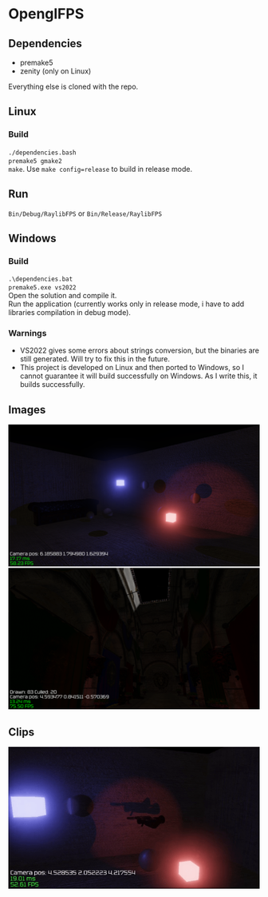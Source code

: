 # OpenglFPS

## Dependencies
- premake5
- zenity (only on Linux)

Everything else is cloned with the repo.

## Linux
### Build
`./dependencies.bash`  
`premake5 gmake2`  
`make`. Use `make config=release` to build in release mode.  

## Run
`Bin/Debug/RaylibFPS` or `Bin/Release/RaylibFPS`

## Windows
### Build
`.\dependencies.bat`  
`premake5.exe vs2022`  
Open the solution and compile it.  
Run the application (currently works only in release mode, i have to add libraries compilation in debug mode).

### Warnings
- VS2022 gives some errors about strings conversion, but the binaries are still generated. Will try to fix this in the future.  
- This project is developed on Linux and then ported to Windows, so I cannot guarantee it will build successfully on Windows. As I write this, it builds successfully.

## Images
![1](Demos/screenshot1.png)
![0](Demos/screenshot0.png)

## Clips
![1](Demos/animated_shadows.gif)
